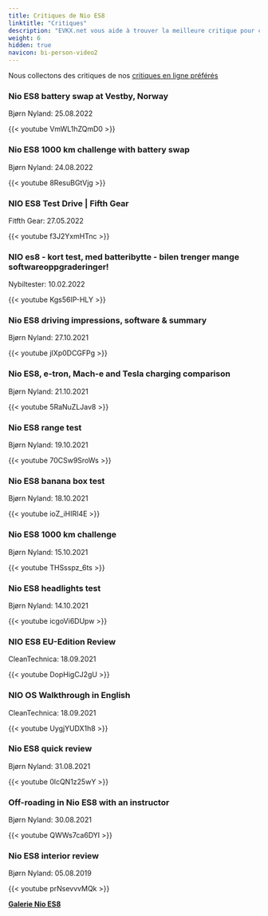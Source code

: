 ```yaml
---
title: Critiques de Nio ES8
linktitle: "Critiques"
description: "EVKX.net vous aide à trouver la meilleure critique pour ce modèle."
weight: 6
hidden: true
navicon: bi-person-video2
---
```

Nous collectons des critiques de nos [critiques en ligne préférés](../../../../../guides/evreviewers/)

<div class="container text-center shadow p-2 pe-4 mb-5 bg-body-tertiary rounded border">
<h3>Nio ES8 battery swap at Vestby, Norway</h3>
<p>Bjørn Nyland: 25.08.2022</p>

{{< youtube VmWL1hZQmD0 >}}

</div>
<div class="container text-center shadow p-2 pe-4 mb-5 bg-body-tertiary rounded border">
<h3>Nio ES8 1000 km challenge with battery swap</h3>
<p>Bjørn Nyland: 24.08.2022</p>

{{< youtube 8ResuBGtVjg >}}

</div>
<div class="container text-center shadow p-2 pe-4 mb-5 bg-body-tertiary rounded border">
<h3>NIO ES8 Test Drive | Fifth Gear</h3>
<p>Fitfth Gear: 27.05.2022</p>

{{< youtube f3J2YxmHTnc >}}

</div>
<div class="container text-center shadow p-2 pe-4 mb-5 bg-body-tertiary rounded border">
<h3>NIO es8 - kort test, med batteribytte - bilen trenger mange softwareoppgraderinger!</h3>
<p>Nybiltester: 10.02.2022</p>

{{< youtube Kgs56lP-HLY >}}

</div>
<div class="container text-center shadow p-2 pe-4 mb-5 bg-body-tertiary rounded border">
<h3>Nio ES8 driving impressions, software & summary</h3>
<p>Bjørn Nyland: 27.10.2021</p>

{{< youtube jIXp0DCGFPg >}}

</div>
<div class="container text-center shadow p-2 pe-4 mb-5 bg-body-tertiary rounded border">
<h3>Nio ES8, e-tron, Mach-e and Tesla charging comparison</h3>
<p>Bjørn Nyland: 21.10.2021</p>

{{< youtube 5RaNuZLJav8 >}}

</div>
<div class="container text-center shadow p-2 pe-4 mb-5 bg-body-tertiary rounded border">
<h3>Nio ES8 range test</h3>
<p>Bjørn Nyland: 19.10.2021</p>

{{< youtube 70CSw9SroWs >}}

</div>
<div class="container text-center shadow p-2 pe-4 mb-5 bg-body-tertiary rounded border">
<h3>Nio ES8 banana box test</h3>
<p>Bjørn Nyland: 18.10.2021</p>

{{< youtube ioZ_iHIRI4E >}}

</div>
<div class="container text-center shadow p-2 pe-4 mb-5 bg-body-tertiary rounded border">
<h3>Nio ES8 1000 km challenge</h3>
<p>Bjørn Nyland: 15.10.2021</p>

{{< youtube THSsspz_6ts >}}

</div>
<div class="container text-center shadow p-2 pe-4 mb-5 bg-body-tertiary rounded border">
<h3>Nio ES8 headlights test</h3>
<p>Bjørn Nyland: 14.10.2021</p>

{{< youtube icgoVi6DUpw >}}

</div>
<div class="container text-center shadow p-2 pe-4 mb-5 bg-body-tertiary rounded border">
<h3>NIO ES8 EU-Edition Review</h3>
<p>CleanTechnica: 18.09.2021</p>

{{< youtube DopHigCJ2gU >}}

</div>
<div class="container text-center shadow p-2 pe-4 mb-5 bg-body-tertiary rounded border">
<h3>NIO OS Walkthrough in English</h3>
<p>CleanTechnica: 18.09.2021</p>

{{< youtube UygjYUDX1h8 >}}

</div>
<div class="container text-center shadow p-2 pe-4 mb-5 bg-body-tertiary rounded border">
<h3>Nio ES8 quick review</h3>
<p>Bjørn Nyland: 31.08.2021</p>

{{< youtube 0lcQN1z25wY >}}

</div>
<div class="container text-center shadow p-2 pe-4 mb-5 bg-body-tertiary rounded border">
<h3>Off-roading in Nio ES8 with an instructor</h3>
<p>Bjørn Nyland: 30.08.2021</p>

{{< youtube QWWs7ca6DYI >}}

</div>
<div class="container text-center shadow p-2 pe-4 mb-5 bg-body-tertiary rounded border">
<h3>Nio ES8 interior review</h3>
<p>Bjørn Nyland: 05.08.2019</p>

{{< youtube prNsevvvMQk >}}

</div>
<div class="mt-3 mb-3">
<a href="../gallery/" class="text-decoration-none text-black">
<strong><i class="bi-arrow-left"></i>Galerie  </strong>
</a>
<a href="../" class="text-decoration-none text-black float-end">
<strong>Nio ES8 <i class="bi-arrow-right"></i></strong>
</a>
</div>
